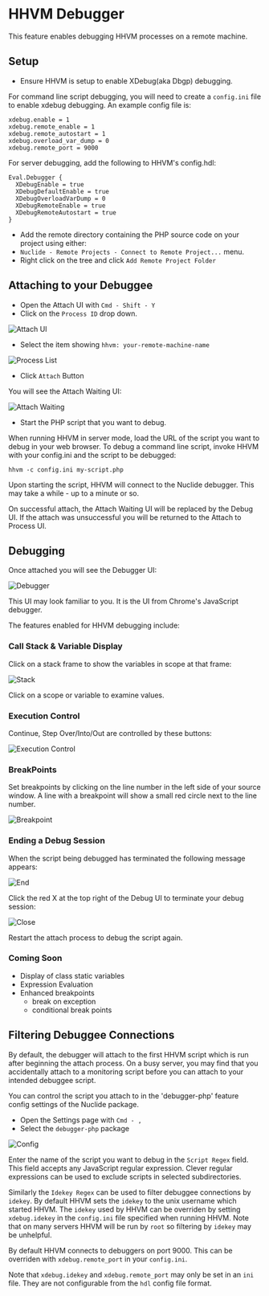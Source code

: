 # HHVM Debugger

This feature enables debugging HHVM processes on a remote machine.

## Setup

- Ensure HHVM is setup to enable XDebug(aka Dbgp) debugging.

For command line script debugging, you will need to create a `config.ini` file to enable xdebug debugging.
An example config file is:

    xdebug.enable = 1
    xdebug.remote_enable = 1
    xdebug.remote_autostart = 1
    xdebug.overload_var_dump = 0
    xdebug.remote_port = 9000

For server debugging, add the following to HHVM's config.hdl:

    Eval.Debugger {
      XDebugEnable = true
      XDebugDefaultEnable = true
      XDebugOverloadVarDump = 0
      XDebugRemoteEnable = true
      XDebugRemoteAutostart = true
    }

- Add the remote directory containing the PHP source code on your project using either:
 - `Nuclide - Remote Projects - Connect to Remote Project...` menu.
 - Right click on the tree and click `Add Remote Project Folder`

## Attaching to your Debuggee

- Open the Attach UI with `Cmd - Shift - Y`
- Click on the `Process ID` drop down.

![Attach UI](./images/Attach.png)

- Select the item showing `hhvm: your-remote-machine-name`

![Process List](./images/ProcessList.png)

- Click `Attach` Button

You will see the Attach Waiting UI:

![Attach Waiting](./images/AttachWaiting.png)

- Start the PHP script that you want to debug.

When running HHVM in server mode, load the URL of the script you want to debug in your web browser.
To debug a command line script, invoke HHVM with your config.ini and the script to be debugged:

    hhvm -c config.ini my-script.php

Upon starting the script, HHVM will connect to the Nuclide debugger. This may take a while - up to a minute or so.

On successful attach, the Attach Waiting UI will be replaced by the Debug UI. If the attach was unsuccessful you will be returned to the Attach to Process UI.

## Debugging

Once attached you will see the Debugger UI:

![Debugger](./images/Debugger.png)

This UI may look familiar to you. It is the UI from Chrome's JavaScript debugger.

The features enabled for HHVM debugging include:

### Call Stack & Variable Display

Click on a stack frame to show the variables in scope at that frame:

![Stack](./images/Stack.png)

Click on a scope or variable to examine values.

### Execution Control

Continue, Step Over/Into/Out are controlled by these buttons:

![Execution Control](./images/ExecControl.png)

### BreakPoints

Set breakpoints by clicking on the line number in the left side of your source window.
A line with a breakpoint will show a small red circle next to the line number.

![Breakpoint](./images/Breakpoint.png)

### Ending a Debug Session

When the script being debugged has terminated the following message appears:

![End](./images/DebugEnd.png)

Click the red X at the top right of the Debug UI to terminate your debug session:

![Close](./images/Close.png)

Restart the attach process to debug the script again.

### Coming Soon

- Display of class static variables
- Expression Evaluation
- Enhanced breakpoints
  - break on exception
  - conditional break points

## Filtering Debuggee Connections

By default, the debugger will attach to the first HHVM script which is run after beginning the
attach process. On a busy server, you may find that you accidentally attach to a monitoring
script before you can attach to your intended debuggee script.

You can control the script you attach to in the 'debugger-php' feature config settings of the
Nuclide package.

- Open the Settings page with `Cmd - ,`
- Select the `debugger-php` package

![Config](./images/Config.png)

Enter the name of the script you want to debug in the `Script Regex` field. This field accepts
any JavaScript regular expression. Clever regular expressions can be used to exclude scripts in
selected subdirectories.

Similarly the `Idekey Regex` can be used to filter debuggee connections by `idekey`. By
default HHVM sets the `idekey` to the unix username which started HHVM. The `idekey` used by HHVM can
be overriden by setting `xdebug.idekey` in the `config.ini` file specified when running HHVM.
Note that on many servers HHVM will be run by `root` so filtering by `idekey` may be unhelpful.

By default HHVM connects to debuggers on port 9000. This can be overriden with `xdebug.remote_port`
in your `config.ini`.

Note that `xdebug.idekey` and `xdebug.remote_port` may only be set in an `ini` file. They are
not configurable from the `hdl` config file format.
